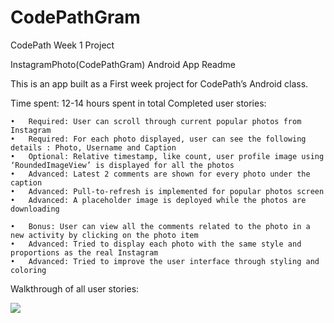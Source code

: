 # CodePathGram
CodePath Week 1 Project

InstagramPhoto(CodePathGram) Android App Readme

This is an app built as a First week project for CodePath’s Android class.

Time spent: 12-14 hours spent in total
Completed user stories:

	•	Required: User can scroll through current popular photos from Instagram
	•	Required: For each photo displayed, user can see the following details : Photo, Username and Caption
	•	Optional: Relative timestamp, like count, user profile image using ‘RoundedImageView’ is displayed for all the photos
	•	Advanced: Latest 2 comments are shown for every photo under the caption
	•	Advanced: Pull-to-refresh is implemented for popular photos screen
	•	Advanced: A placeholder image is deployed while the photos are downloading

	•	Bonus: User can view all the comments related to the photo in a new activity by clicking on the photo item
	•	Advanced: Tried to display each photo with the same style and proportions as the real Instagram
	•	Advanced: Tried to improve the user interface through styling and coloring

Walkthrough of all user stories:

![](https://github.com/Vikramjeet-Singh/CodePathGram/blob/master/InstagramPhoto_Walkthrough.gif)
